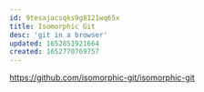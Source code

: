 ```yaml
---
id: 9tesajacsqks9g8121wq65x
title: Isomorphic Git
desc: 'git in a browser'
updated: 1652851921664
created: 1652770769757
---
```


https://github.com/isomorphic-git/isomorphic-git


